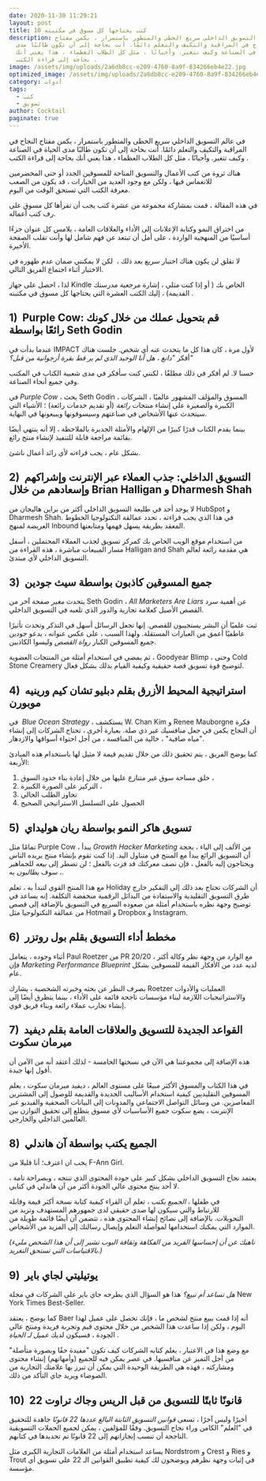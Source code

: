 ```yaml
---
date: 2020-11-30 11:29:21
layout: post
title: 10 كتب يحتاجها كل مسوق في مكتبته
description: في عالم التسويق الداخلي سريع الخطى والمتطور باستمرار ، يكمن مفتاح
  النجاح في المراقبة والتكيف والتعلم دائمًا. أنت بحاجة إلى أن تكون طالبًا مدى
  الحياة في الصناعة وكيف تتغير. وأحيانًا ، مثل كل الطلاب العظماء ، هذا يعني أنك
  بحاجة إلى قراءة الكتب .
image: /assets/img/uploads/2a6db8cc-e209-4760-8a9f-834266eb4e22.jpg
optimized_image: /assets/img/uploads/2a6db8cc-e209-4760-8a9f-834266eb4e22.jpg
category: أدوات
tags:
  - كتب
  - تسويق
author: Cocktail
paginate: true
---
```

في عالم التسويق الداخلي سريع الخطى والمتطور باستمرار ، يكمن مفتاح النجاح في المراقبة والتكيف والتعلم دائمًا. أنت بحاجة إلى أن تكون طالبًا مدى الحياة في الصناعة وكيف تتغير. وأحيانًا ، مثل كل الطلاب العظماء ، هذا يعني أنك بحاجة إلى قراءة الكتب .

هناك ثروة من كتب الأعمال والتسويق المتاحة للمسوقين الجدد أو حتى المخضرمين للانغماس فيها ، ولكن مع وجود العديد من الخيارات ، قد يكون من الصعب معرفة الكتب التي تستحق الوقت من اليوم.

في هذه المقالة ، قمت بمشاركة مجموعة من عشرة كتب يجب أن تقرأها كل مسوق على رف كتب أعماله.

من اختراق النمو وكتابة الإعلانات إلى الأداء والعلاقات العامة ، يلامس كل عنوان جزءًا أساسيًا من المنهجية الواردة ، على أمل أن تبتعد عن فهم شامل لها وأنت تقلب الصفحة الأخيرة.

لا تقلق لن يكون هناك اختبار سريع بعد ذلك ،  لكن لا يمكنني ضمان عدم ظهوره في الاختبار أثناء اجتماع الفريق التالي.

لذا ، احصل على جهاز Kindle الخاص بك ( أو إذا كنت مثلي ، إشارة مرجعية مدرستك القديمة) ، إليك الكتب العشرة التي يحتاجها كل مسوق في مكتبته .

## 1)  Purple Cow: قم بتحويل عملك من خلال كونك رائعًا بواسطة Seth Godin

عندما بدأت في IMPACT لأول مرة ، كان هذا كل ما يتحدث عنه أي شخص. جلست هناك أفكر *"دانغ ، هل أنا الوحيد الذي لم ير قط بقرة أرجوانية من قبل؟"*

حسنا لا. لم أفكر في ذلك مطلقًا ، لكنني كنت سأفكر في مدى شعبية الكتاب في المكتب وفي جميع أنحاء الصناعة.

في *Purple Cow* ، يحث Seth Godin ، المسوق والمؤلف المشهور عالميًا ، الشركات الكبيرة والصغيرة على إنشاء منتجات *رائعة* (أو تقديم خدمات رائعة) ؛ الأشياء التي سيتحدث عنها الأشخاص في صناعتهم وسيسوقونها ويبيعونها في النهاية.

بينما يقدم الكتاب قدرًا كبيرًا من الإلهام والأمثلة الجديرة بالملاحظة ، إلا أنه ينتهي أيضًا بقائمة مراجعة قابلة للتنفيذ لإنشاء منتج رائع.

بشكل عام ، يجب قراءته لأي رائد أعمال ناشئ.

## 2)  التسويق الداخلي: جذب العملاء عبر الإنترنت وإشراكهم وإسعادهم من خلال Brian Halligan و Dharmesh Shah

لا يوجد أحد في طليعة التسويق الداخلي أكثر من براين هاليجان من HubSpot و Dharmesh Shah. في هذا الذي يجب قراءته ، تحدد عمالقة التكنولوجيا الخطوط العريضة لمنهج Inbound المعقد بطريقة يسهل فهمها ومتابعتها.

من استخدام موقع الويب الخاص بك كمركز تسويق لجذب العملاء المحتملين ، أسفل مسار المبيعات مباشرة ، هذه القراءة من Halligan and Shah هي مقدمة رائعة لعالم التسويق الداخلي لأي مبتدئ.

## 3)  جميع المسوقين كاذبون بواسطة سيث جودين

يتحدث *مغير* صفحة آخر من Seth Godin ، *All Marketers Are Liars* عن أهمية سرد القصص الأصيل كعلامة تجارية والدور الذي تلعبه في التسويق الداخلي.

ثبت علميًا أن البشر يستجيبون للقصص. إنها تجعل الرسائل أسهل في التذكر وتحدث تأثيرًا عاطفيًا أعمق من العبارات المستقلة. ولهذا السبب ، على عكس عنوانه ، يدعو جودين جميع المسوقين الكبار *رواة القصص* وليسوا الكاذبين.

ثم يمضي في استخدام أمثلة من المنتجات العضوية ، Goodyear Blimp ، وحتى Cold Stone Creamery لتوضيح قوة تسويق قصة حقيقية وكيفية القيام بذلك بشكل فعال.

## 4)  استراتيجية المحيط الأزرق بقلم دبليو تشان كيم ورينيه موبورن

في  *Blue Ocean Strategy* ، يستكشف W. Chan Kim و Renee Mauborgne فكرة أن النجاح يكمن في جعل منافسيك غير ذي صلة. بعبارة أخرى ، تحتاج الشركات إلى إنشاء "مياه صافية" ، خالية من المنافسة ، من أجل احتواء أسواقها والازدهار.

كما يوضح الفريق ، يتم تحقيق ذلك من خلال تقديم قيمة لا مثيل لها باستخدام هذه المبادئ الأربعة:

1. خلق مساحة سوق غير متنازع عليها من خلال إعادة بناء حدود السوق ،
2. التركيز على الصورة الكبيرة ،
3. تجاوز الطلب الحالي
4. الحصول على التسلسل الاستراتيجي الصحيح

## 5)  تسويق هاكر النمو بواسطة ريان هوليداي

تمامًا مثل Purple Cow ، يبدأ *Growth Hacker Marketing* من الألف إلى الياء ، بحجة أن التسويق الرائع يبدأ مع المنتج في متناول اليد. إذا كنت تقوم بإنشاء منتج يريده الناس ويحتاجون إليه بالفعل ، فإن نصف معركتك قد فزت بالفعل ؛ لن تضطر إلى *بيعه* للجماهير ، سوف *يطالبون* به.

مع هذا المنتج القوي لتبدأ به ، تعلم Holiday أن الشركات تحتاج بعد ذلك إلى التفكير خارج طرق التسويق التقليدية والاستفادة من البدائل الرقمية منخفضة التكلفة. إنه يساعد في توضيح وجهة نظره باستخدام أمثلة من صعوده السريع في التسويق بالإضافة إلى قصص من عمالقة التكنولوجيا مثل Hotmail و Dropbox و Instagram.

## 6)  مخطط أداء التسويق بقلم بول روتزر

أثناء وجوده ، يتعامل Paul Roetzer من PR 20/20 مع الوارد من وجهة نظر وكالة أكثر ، فإن *Marketing Performance Blueprint* لديه عدد من الأفكار القيمة للمسوقين بشكل عام.

بصرف النظر عن بحثه وخبرته الشخصية ، يشارك Roetzer العمليات والأدوات والاستراتيجيات اللازمة لبناء مؤسسات ناجحة قائمة على الأداء ، بينما يتطرق أيضًا إلى إنشاء تجارب عملاء رائعة وبناء فريق قوي.

## 7)  القواعد الجديدة للتسويق والعلاقات العامة بقلم ديفيد ميرمان سكوت

هذه الإضافة إلى مجموعتنا هي الآن في نسختها الخامسة - لذلك أعتقد أنه من الآمن أن أقول إنها جيدة.

في هذا الكتاب والمسوق الأكثر مبيعًا على مستوى العالم ، ديفيد ميرمان سكوت ، يعلم المسوقين التقليديين كيفية استخدام الأساليب الجديدة والقديمة للوصول إلى المشترين المعاصرين. من وسائل التواصل الاجتماعي والمدونات إلى البيانات الصحفية والفيديو عبر الإنترنت ، يضع سكوت جميع الأساسيات لأي مسوق يتطلع إلى تحقيق التوازن بين العالمين الداخلي والخارجي.

## 8)  الجميع يكتب بواسطة آن هاندلي

يجب ان اعترف؛ أنا قليلا من F-Ann Girl.

يعتمد نجاح التسويق الداخلي بشكل كبير على جودة المحتوى الذي تنتجه ، وبصراحة تامة ، لا أحد ينتج محتوى عالي الجودة أكثر من آن هاندلي في كتابي.

في طفلها ، *الجميع يكتب ،* تعلم آن القراء كيفية كتابة نسخة أكثر قيمة وقابلة للارتباط والتي سيكون لها صدى حقيقي لدى جمهورهم المستهدف وتزيد من التحويلات. بالإضافة إلى نصائح إنشاء المحتوى هذه ، تتضمن آن أيضًا قائمة طويلة من الموارد التي يمكنك استخدامها لمواصلة التعلم وإيصال رسالتك إلى المزيد من الأشخاص.

*(ناهيك عن أن إحساسها الفريد من الفكاهة وثقافة البوب ​​تشير إلى أن هذا الشخص مليء بالاقتباسات التي تستحق التغريد.)*

## 9)  يوتيليتي لجاي باير

*هل تساعد أم تبيع؟* هذا هو السؤال الذي يطرحه جاي باير على الشركات في مجلة New York Times Best-Seller.  

كما يوضح ، يعتقد Baer أنه إذا قمت ببيع منتج لشخص ما ، فإنك تحصل على عميل لهذا اليوم ، ولكن إذا ساعدت هذا الشخص من خلال محتوى قيم وتجربة فريدة ومنتج عالي الجودة ، فسيكون لديك *عميل لـ الحياة* .

مع وضع هذا في الاعتبار ، يعلم كتابه الشركات كيف تكون "مفيدة حقًا وبصورة متأصلة" من أجل التميز عن منافسيها. في عصر يمكن فيه للجميع (وأمهاتهم) إنشاء محتوى ومشاركته ، فهذه هي الطريقة الوحيدة التي يمكن أن تبرز بها علامتك التجارية من الضوضاء ويريد جاي التأكد من ذلك.

## 10)  22 قانونًا ثابتًا للتسويق من قبل الريس وجاك تراوت

أخيرًا وليس آخرًا ، تسعى *قوانين التسويق الثابتة البالغ عددها 22 قانونًا* جاهدة للتحقيق في "العلم" الكامن وراء نجاح التسويق. وفقًا للمؤلفين ، يمكن لجميع الحملات التسويقية الناجحة أن تنسب إنجازاتهم إلى 22 قانونًا تم تحديدها في كتابهم.

يساعد استخدام أمثلة من العلامات التجارية الكبرى مثل Nordstrom و Crest و Ries و Trout في إثبات وجهة نظرهم ويوضحون لك كيفية تطبيق القوانين الـ 22 على تسويق أي مؤسسة.